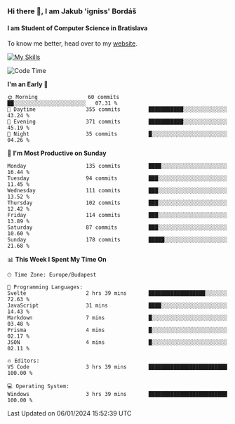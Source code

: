 ### Hi there 👋, I am Jakub 'igniss' Bordáš

#### I am Student of Computer Science in Bratislava
To know me better, head over to my [website](https://bordas.sk).

[![My Skills](https://skillicons.dev/icons?i=js,html,css,figma,svelte,java,kotlin,python,postgresql,typescript,nest,nodejs)](https://bordas.sk)


<!--START_SECTION:waka-->
![Code Time](http://img.shields.io/badge/Code%20Time-1%2C326%20hrs%201%20min-blue)

**I'm an Early 🐤** 

```text
🌞 Morning                60 commits          ██░░░░░░░░░░░░░░░░░░░░░░░   07.31 % 
🌆 Daytime                355 commits         ███████████░░░░░░░░░░░░░░   43.24 % 
🌃 Evening                371 commits         ███████████░░░░░░░░░░░░░░   45.19 % 
🌙 Night                  35 commits          █░░░░░░░░░░░░░░░░░░░░░░░░   04.26 % 
```
📅 **I'm Most Productive on Sunday** 

```text
Monday                   135 commits         ████░░░░░░░░░░░░░░░░░░░░░   16.44 % 
Tuesday                  94 commits          ███░░░░░░░░░░░░░░░░░░░░░░   11.45 % 
Wednesday                111 commits         ███░░░░░░░░░░░░░░░░░░░░░░   13.52 % 
Thursday                 102 commits         ███░░░░░░░░░░░░░░░░░░░░░░   12.42 % 
Friday                   114 commits         ███░░░░░░░░░░░░░░░░░░░░░░   13.89 % 
Saturday                 87 commits          ███░░░░░░░░░░░░░░░░░░░░░░   10.60 % 
Sunday                   178 commits         █████░░░░░░░░░░░░░░░░░░░░   21.68 % 
```


📊 **This Week I Spent My Time On** 

```text
🕑︎ Time Zone: Europe/Budapest

💬 Programming Languages: 
Svelte                   2 hrs 39 mins       ██████████████████░░░░░░░   72.63 % 
JavaScript               31 mins             ████░░░░░░░░░░░░░░░░░░░░░   14.43 % 
Markdown                 7 mins              █░░░░░░░░░░░░░░░░░░░░░░░░   03.48 % 
Prisma                   4 mins              █░░░░░░░░░░░░░░░░░░░░░░░░   02.17 % 
JSON                     4 mins              █░░░░░░░░░░░░░░░░░░░░░░░░   02.11 % 

🔥 Editors: 
VS Code                  3 hrs 39 mins       █████████████████████████   100.00 % 

💻 Operating System: 
Windows                  3 hrs 39 mins       █████████████████████████   100.00 % 
```


 Last Updated on 06/01/2024 15:52:39 UTC
<!--END_SECTION:waka-->
